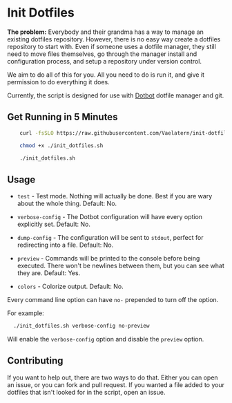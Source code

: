Init Dotfiles
=============

**The problem:** Everybody and their grandma has a way to manage an existing
dotfiles repository. However, there is no easy way create a dotfiles repository
to start with. Even if someone uses a dotfile manager, they still need to move
files themselves, go through the manager install and configuration process, and
setup a repository under version control.

We aim to do all of this for you. All you need to do is run it, and
give it permission to do everything it does.

Currently, the script is designed for use with [Dotbot][dotbot-repo] dotfile manager and git.

Get Running in 5 Minutes
------------------------

```bash
    curl -fsSLO https://raw.githubusercontent.com/Vaelatern/init-dotfiles/master/init_dotfiles.sh

    chmod +x ./init_dotfiles.sh

    ./init_dotfiles.sh
```

Usage
--------------------

- `test` - Test mode. Nothing will actually be done. Best if you are wary
  about the whole thing. Default: No.

- `verbose-config` - The Dotbot configuration will have every option
  explicitly set. Default: No.

- `dump-config` - The configuration will be sent to `stdout`, perfect for
  redirecting into a file. Default: No.

- `preview` - Commands will be printed to the console before being executed.
  There won't be newlines between them, but you can see what they are. Default:
  Yes.

- `colors` - Colorize output. Default: No.

Every command line option can have `no-` prepended to turn off the option.

For example:

```bash
  ./init_dotfiles.sh verbose-config no-preview
```

Will enable the `verbose-config` option and disable the `preview` option.

Contributing
------------

If you want to help out, there are two ways to do that. Either you can open an
issue, or you can fork and pull request. If you wanted a file added to your
dotfiles that isn't looked for in the script, open an issue.

[dotbot-repo]: https://github.com/anishathalye/dotbot